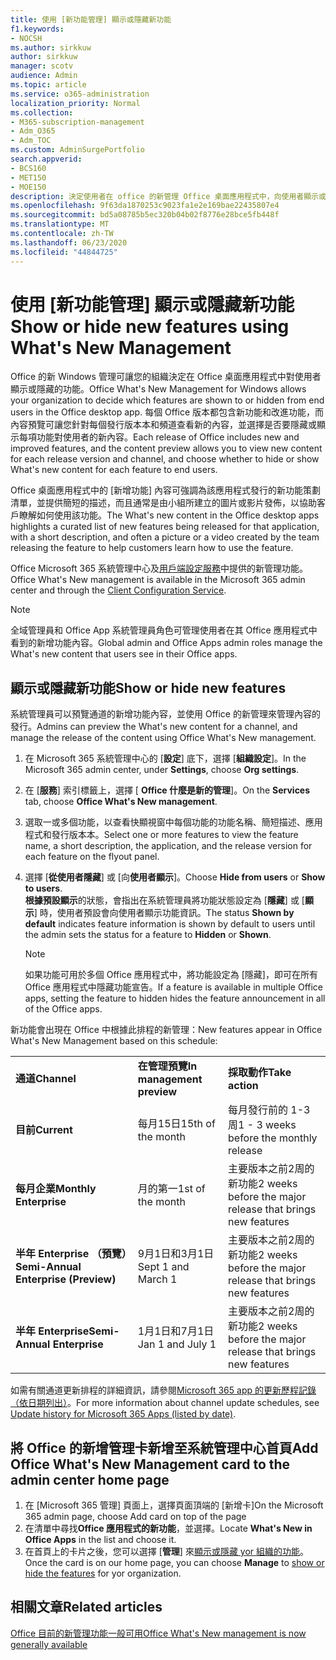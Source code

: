 ```yaml
---
title: 使用 [新功能管理] 顯示或隱藏新功能
f1.keywords:
- NOCSH
ms.author: sirkkuw
author: sirkkuw
manager: scotv
audience: Admin
ms.topic: article
ms.service: o365-administration
localization_priority: Normal
ms.collection:
- M365-subscription-management
- Adm_O365
- Adm_TOC
ms.custom: AdminSurgePortfolio
search.appverid:
- BCS160
- MET150
- MOE150
description: 決定使用者在 office 的新管理 Office 桌面應用程式中，向使用者顯示或隱藏的功能及其新內容。
ms.openlocfilehash: 9f63da1870253c9023fa1e2e169bae22435807e4
ms.sourcegitcommit: bd5a08785b5ec320b04b02f8776e28bce5fb448f
ms.translationtype: MT
ms.contentlocale: zh-TW
ms.lasthandoff: 06/23/2020
ms.locfileid: "44844725"
---
```

# <a name="show-or-hide-new-features-using-whats-new-management"></a><span data-ttu-id="7bef6-103">使用 [新功能管理] 顯示或隱藏新功能</span><span class="sxs-lookup"><span data-stu-id="7bef6-103">Show or hide new features using What's New Management</span></span>

<span data-ttu-id="7bef6-104">Office 的新 Windows 管理可讓您的組織決定在 Office 桌面應用程式中對使用者顯示或隱藏的功能。</span><span class="sxs-lookup"><span data-stu-id="7bef6-104">Office What's New Management for Windows allows your organization to decide which features are shown to or hidden from end users in the Office desktop app.</span></span> <span data-ttu-id="7bef6-105">每個 Office 版本都包含新功能和改進功能，而內容預覽可讓您針對每個發行版本本和頻道查看新的內容，並選擇是否要隱藏或顯示每項功能對使用者的新內容。</span><span class="sxs-lookup"><span data-stu-id="7bef6-105">Each release of Office includes new and improved features, and the content preview allows you to view new content for each release version and channel, and choose whether to hide or show What's new content for each feature to end users.</span></span> 

<span data-ttu-id="7bef6-106">Office 桌面應用程式中的 [新增功能] 內容可強調為該應用程式發行的新功能策劃清單，並提供簡短的描述，而且通常是由小組所建立的圖片或影片發佈，以協助客戶瞭解如何使用該功能。</span><span class="sxs-lookup"><span data-stu-id="7bef6-106">The What's new content in the Office desktop apps highlights a curated list of new features being released for that application, with a short description, and often a picture or a video created by the team releasing the feature to help customers learn how to use the feature.</span></span> 

<span data-ttu-id="7bef6-107">Office Microsoft 365 系統管理中心及[用戶端設定服務](https://config.office.com)中提供的新管理功能。</span><span class="sxs-lookup"><span data-stu-id="7bef6-107">Office What's New management is available in the Microsoft 365 admin center and through the [Client Configuration Service](https://config.office.com).</span></span>

> [!NOTE]
> <span data-ttu-id="7bef6-108">全域管理員和 Office App 系統管理員角色可管理使用者在其 Office 應用程式中看到的新增功能內容。</span><span class="sxs-lookup"><span data-stu-id="7bef6-108">Global admin and Office Apps admin roles manage the What's new content that users see in their Office apps.</span></span>

##  <a name="show-or-hide-new-features"></a><span data-ttu-id="7bef6-109">顯示或隱藏新功能</span><span class="sxs-lookup"><span data-stu-id="7bef6-109">Show or hide new features</span></span> 

<span data-ttu-id="7bef6-110">系統管理員可以預覽通道的新增功能內容，並使用 Office 的新管理來管理內容的發行。</span><span class="sxs-lookup"><span data-stu-id="7bef6-110">Admins can preview the What's new content for a channel, and manage the release of the content using Office What's New management.</span></span>

1. <span data-ttu-id="7bef6-111">在 Microsoft 365 系統管理中心的 [**設定**] 底下，選擇 [**組織設定**]。</span><span class="sxs-lookup"><span data-stu-id="7bef6-111">In the Microsoft 365 admin center, under **Settings**, choose **Org settings**.</span></span>
2. <span data-ttu-id="7bef6-112">在 [**服務**] 索引標籤上，選擇 [ **Office 什麼是新的管理**]。</span><span class="sxs-lookup"><span data-stu-id="7bef6-112">On the **Services** tab, choose **Office What's New management**.</span></span>
3. <span data-ttu-id="7bef6-113">選取一或多個功能，以查看快顯視窗中每個功能的功能名稱、簡短描述、應用程式和發行版本本。</span><span class="sxs-lookup"><span data-stu-id="7bef6-113">Select one or more features to view the feature name, a short description, the application, and the release version for each feature on the flyout panel.</span></span>
4. <span data-ttu-id="7bef6-114">選擇 [**從使用者隱藏**] 或 [向**使用者顯示**]。</span><span class="sxs-lookup"><span data-stu-id="7bef6-114">Choose **Hide from users** or **Show to users**.</span></span>  
    <span data-ttu-id="7bef6-115">**根據預設顯示**的狀態，會指出在系統管理員將功能狀態設定為 [**隱藏**] 或 [**顯示**] 時，使用者預設會向使用者顯示功能資訊。</span><span class="sxs-lookup"><span data-stu-id="7bef6-115">The status **Shown by default** indicates feature information is shown by default to users until the admin sets the status for a feature to **Hidden** or **Shown**.</span></span>  

    > [!NOTE]
    > <span data-ttu-id="7bef6-116">如果功能可用於多個 Office 應用程式中，將功能設定為 [隱藏]，即可在所有 Office 應用程式中隱藏功能宣告。</span><span class="sxs-lookup"><span data-stu-id="7bef6-116">If a feature is available in multiple Office apps, setting the feature to hidden hides the feature announcement in all of the Office apps.</span></span>

<span data-ttu-id="7bef6-117">新功能會出現在 Office 中根據此排程的新管理：</span><span class="sxs-lookup"><span data-stu-id="7bef6-117">New features appear in Office What's New Management based on this schedule:</span></span>

||||
|:-----|:-----|:-----|
|<span data-ttu-id="7bef6-118">**通道**</span><span class="sxs-lookup"><span data-stu-id="7bef6-118">**Channel**</span></span> <br/> |<span data-ttu-id="7bef6-119">**在管理預覽**</span><span class="sxs-lookup"><span data-stu-id="7bef6-119">**In management preview**</span></span> <br/> |<span data-ttu-id="7bef6-120">**採取動作**</span><span class="sxs-lookup"><span data-stu-id="7bef6-120">**Take action**</span></span> <br/> |
|<span data-ttu-id="7bef6-121">**目前**</span><span class="sxs-lookup"><span data-stu-id="7bef6-121">**Current**</span></span> <br/> |<span data-ttu-id="7bef6-122">每月15日</span><span class="sxs-lookup"><span data-stu-id="7bef6-122">15th of the month</span></span>  <br/> |<span data-ttu-id="7bef6-123">每月發行前的 1-3 周</span><span class="sxs-lookup"><span data-stu-id="7bef6-123">1 - 3 weeks before the monthly release</span></span> <br/> |
|<span data-ttu-id="7bef6-124">**每月企業**</span><span class="sxs-lookup"><span data-stu-id="7bef6-124">**Monthly Enterprise**</span></span> <br/> |<span data-ttu-id="7bef6-125">月的第一</span><span class="sxs-lookup"><span data-stu-id="7bef6-125">1st of the month</span></span>  <br/> |<span data-ttu-id="7bef6-126">主要版本之前2周的新功能</span><span class="sxs-lookup"><span data-stu-id="7bef6-126">2 weeks before the major release that brings new features</span></span> |
|<span data-ttu-id="7bef6-127">**半年 Enterprise （預覽）**</span><span class="sxs-lookup"><span data-stu-id="7bef6-127">**Semi-Annual Enterprise (Preview)**</span></span> <br/> |<span data-ttu-id="7bef6-128">9月1日和3月1日</span><span class="sxs-lookup"><span data-stu-id="7bef6-128">Sept 1 and March 1</span></span> <br/> | <span data-ttu-id="7bef6-129">主要版本之前2周的新功能</span><span class="sxs-lookup"><span data-stu-id="7bef6-129">2 weeks before the major release that brings new features</span></span>|
|<span data-ttu-id="7bef6-130">**半年 Enterprise**</span><span class="sxs-lookup"><span data-stu-id="7bef6-130">**Semi-Annual Enterprise**</span></span> <br/> |<span data-ttu-id="7bef6-131">1月1日和7月1日</span><span class="sxs-lookup"><span data-stu-id="7bef6-131">Jan 1 and July 1</span></span> <br/> | <span data-ttu-id="7bef6-132">主要版本之前2周的新功能</span><span class="sxs-lookup"><span data-stu-id="7bef6-132">2 weeks before the major release that brings new features</span></span><br/> |

<span data-ttu-id="7bef6-133">如需有關通道更新排程的詳細資訊，請參閱[Microsoft 365 app 的更新歷程記錄（依日期列出）](https://docs.microsoft.com/officeupdates/update-history-microsoft365-apps-by-date)。</span><span class="sxs-lookup"><span data-stu-id="7bef6-133">For more information about channel update schedules, see [Update history for Microsoft 365 Apps (listed by date)](https://docs.microsoft.com/officeupdates/update-history-microsoft365-apps-by-date).</span></span>

## <a name="add-office-whats-new-management-card-to-the-admin-center-home-page"></a><span data-ttu-id="7bef6-134">將 Office 的新增管理卡新增至系統管理中心首頁</span><span class="sxs-lookup"><span data-stu-id="7bef6-134">Add Office What's New Management card to the admin center home page</span></span>

1. <span data-ttu-id="7bef6-135">在 [Microsoft 365 管理] 頁面上，選擇頁面頂端的 [新增卡]</span><span class="sxs-lookup"><span data-stu-id="7bef6-135">On the Microsoft 365 admin page, choose Add card on top of the page</span></span>
2. <span data-ttu-id="7bef6-136">在清單中尋找**Office 應用程式的新功能**，並選擇。</span><span class="sxs-lookup"><span data-stu-id="7bef6-136">Locate **What's New in Office Apps** in the list and choose it.</span></span>
3. <span data-ttu-id="7bef6-137">在首頁上的卡片之後，您可以選擇 [**管理**] 來[顯示或隱藏 yor 組織的功能](#show-or-hide-new-features)。</span><span class="sxs-lookup"><span data-stu-id="7bef6-137">Once the card is on our home page, you can choose **Manage** to [show or hide the features](#show-or-hide-new-features) for yor organization.</span></span> 


## <a name="related-articles"></a><span data-ttu-id="7bef6-138">相關文章</span><span class="sxs-lookup"><span data-stu-id="7bef6-138">Related articles</span></span>

[<span data-ttu-id="7bef6-139">Office 目前的新管理功能一般可用</span><span class="sxs-lookup"><span data-stu-id="7bef6-139">Office What's New management is now generally available</span></span>](https://techcommunity.microsoft.com/t5/microsoft-365-blog/office-what-s-new-management-is-now-generally-available/ba-p/1179954)